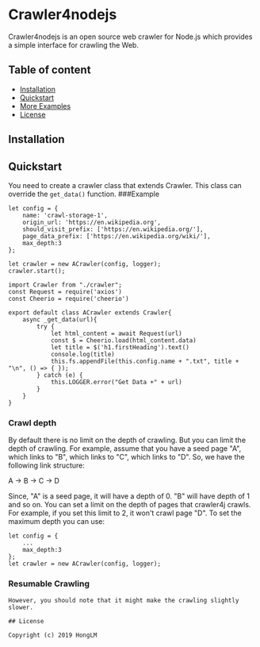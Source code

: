 # Crawler4nodejs

Crawler4nodejs is an open source web crawler for Node.js which provides a simple interface for crawling the Web.

## Table of content

- [Installation](#installation)
- [Quickstart](#quickstart)   
- [More Examples](#more-examples)
- [License](#license)

## Installation


## Quickstart
You need to create a crawler class that extends Crawler. This class can override the `get_data()` function. 
###Example
```
let config = {
    name: 'crawl-storage-1',
    origin_url: 'https://en.wikipedia.org',
    should_visit_prefix: ['https://en.wikipedia.org/'],
    page_data_prefix: ['https://en.wikipedia.org/wiki/'],
    max_depth:3
};

let crawler = new ACrawler(config, logger);
crawler.start();
```
```
import Crawler from "./crawler";
const Request = require('axios')
const Cheerio = require('cheerio')

export default class ACrawler extends Crawler{
    async _get_data(url){  
        try {
            let html_content = await Request(url)  
            const $ = Cheerio.load(html_content.data)
            let title = $('h1.firstHeading').text()
            console.log(title)
            this.fs.appendFile(this.config.name + ".txt", title + "\n", () => { }); 
        } catch (e) {
            this.LOGGER.error("Get Data +" + url)
        }
    }
}
```

### Crawl depth
By default there is no limit on the depth of crawling. But you can limit the depth of crawling. For example, assume that you have a seed page "A", which links to "B", which links to "C", which links to "D". So, we have the following link structure:

A -> B -> C -> D

Since, "A" is a seed page, it will have a depth of 0. "B" will have depth of 1 and so on. You can set a limit on the depth of pages that crawler4j crawls. For example, if you set this limit to 2, it won't crawl page "D". To set the maximum depth you can use:
```
let config = {
    ...
    max_depth:3
};
let crawler = new ACrawler(config, logger);
```

### Resumable Crawling

```
However, you should note that it might make the crawling slightly slower.

## License

Copyright (c) 2019 HongLM
